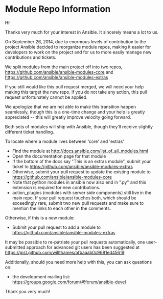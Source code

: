 Module Repo Information
=======================

Hi!

Thanks very much for your interest in Ansible.  It sincerely means a lot to us. 

On September 26, 2014, due to enormous levels of contribution to the project Ansible decided to reorganize module repos, making it easier
for developers to work on the project and for us to more easily manage new contributions and tickets.

We split modules from the main project off into two repos, https://github.com/ansible/ansible-modules-core and https://github.com/ansible/ansible-modules-extras

If you still would like this pull request merged, we will need your help making this target the new repo.  If you do not take any action, this
pull request unfortunately cannot be applied.

We apologize that we are not able to make this transition happen seamlessly, though this is a one-time change and your help is greatly appreciated -- 
this will greatly improve velocity going forward.

Both sets of modules will ship with Ansible, though they'll receive slightly different ticket handling.

To locate where a module lives between 'core' and 'extras'

   * Find the module at http://docs.ansible.com/list_of_all_modules.html
   * Open the documentation page for that module
   * If the bottom of the docs say "This is an extras module", submit your ticket to https://github.com/ansible/ansible-modules-extras
   * Otherwise, submit your pull request to update the existing module to https://github.com/ansible/ansible-modules-core
   * Note that python modules in ansible now also end in ".py" and this extension is required for new contributions.
   * action_plugins (modules with server side components) still live in the main repo.  If your pull request touches both, which should be
     exceedingly rare, submit two new pull requests and make sure to mention the links to each other in the comments.

Otherwise, if this is a new module:

   * Submit your pull request to add a module to https://github.com/ansible/ansible-modules-extras

It may be possible to re-patriate your pull requests automatically, one user-submitted approach for advanced git users
has been suggested at https://gist.github.com/willthames/afbaaab0c9681ed45619

Additionally, should you need more help with this, you can ask questions on:

   * the development mailing list: https://groups.google.com/forum/#!forum/ansible-devel

Thank you very much!



